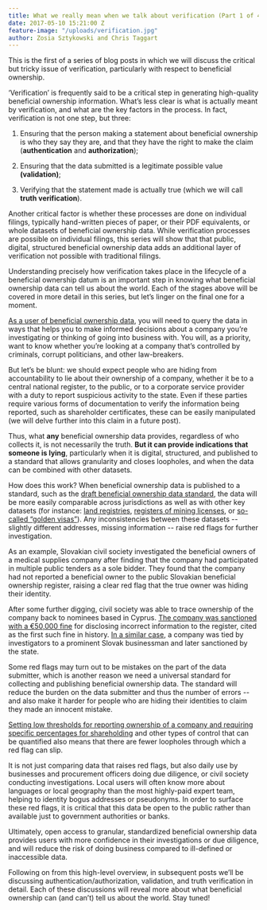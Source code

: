 ```yaml
---
title: What we really mean when we talk about verification (Part 1 of 4)
date: 2017-05-10 15:21:00 Z
feature-image: "/uploads/verification.jpg"
author: Zosia Sztykowski and Chris Taggart
---
```


This is the first of a series of blog posts in which we will discuss the critical but tricky issue of verification, particularly with respect to beneficial ownership.

‘Verification’ is frequently said to be a critical step in generating high-quality beneficial ownership information. What’s less clear is what is actually meant by verification, and what are the key factors in the process. In fact, verification is not one step, but three:

1. Ensuring that the person making a statement about beneficial ownership is who they say they are, and that they have the right to make the claim (**authentication** and **authorization**);

2. Ensuring that the data submitted is a legitimate possible value **(validation)**;

3. Verifying that the statement made is actually true (which we will call **truth verification**).

Another critical factor is whether these processes are done on individual filings, typically hand-written pieces of paper, or their PDF equivalents, or whole datasets of beneficial ownership data. While verification processes are possible on individual filings, this series will show that that public, digital, structured beneficial ownership data adds an additional layer of verification not possible with traditional filings.

Understanding precisely how verification takes place in the lifecycle of a beneficial ownership datum is an important step in knowing what beneficial ownership data can tell us about the world. Each of the stages above will be covered in more detail in this series, but let’s linger on the final one for a moment.

[As a user of beneficial ownership data](https://medium.com/beneficial-ownership/what-do-investigators-government-procurement-tax-officers-want-from-a-global-beneficial-b6b55190340e), you will need to query the data in ways that helps you to make informed decisions about a company you’re investigating or thinking of going into business with. You will, as a priority, want to know whether you’re looking at a company that’s controlled by criminals, corrupt politicians, and other law-breakers.

But let’s be blunt: we should expect people who are hiding from accountability to lie about their ownership of a company, whether it be to a central national register, to the public, or to a corporate service provider with a duty to report suspicious activity to the state. Even if these parties require various forms of documentation to verify the information being reported, such as shareholder certificates, these can be easily manipulated (we will delve further into this claim in a future post).

Thus, what **any** beneficial ownership data provides, regardless of who collects it, is not necessarily the truth. **But it can provide indications that someone is lying**, particularly when it is digital, structured, and published to a standard that allows granularity and closes loopholes, and when the data can be combined with other datasets.

How does this work? When beneficial ownership data is published to a standard, such as the [draft beneficial ownership data standard](http://openownership.org/news/coming-soon-a-beneficial-ownership-data-standard/), the data will be more easily comparable across jurisdictions as well as with other key datasets (for instance: [land registries](https://blog.opencorporates.com/2017/04/26/uncovering-the-truth-using-comprehensive-data-analysis-foreign-investment-in-london-property-market/), [registers of mining licenses](http://www.resourcegovernance.org/blog/shedding-light-real-owners-drc-mining-sector), or [so-called “golden visas”](http://www.transparency.org.uk/publications/gold-rush-investment-visas-and-corrupt-capital-flows-into-the-uk/)). Any inconsistencies between these datasets -- slightly different addresses, missing information -- raise red flags for further investigation.

As an example, Slovakian civil society investigated the beneficial owners of a medical supplies company after finding that the company had participated in multiple public tenders as a sole bidder. They found that the company had not reported a beneficial owner to the public Slovakian beneficial ownership register, raising a clear red flag that the true owner was hiding their identity.

After some further digging, civil society was able to trace ownership of the company back to nominees based in Cyprus. [The company was sanctioned with a €50,000 fine](https://spectator.sme.sk/c/20471528/medical-supplier-fined-for-cypriot-go-betweens.html) for disclosing incorrect information to the register, cited as the first such fine in history. [In a similar case](https://spectator.sme.sk/c/20436124/tycoon-siroky-is-the-real-owner-of-vahostav.html), a company was tied by investigators to a prominent Slovak businessman and later sanctioned by the state.

Some red flags may turn out to be mistakes on the part of the data submitter, which is another reason we need a universal standard for collecting and publishing beneficial ownership data. The standard will reduce the burden on the data submitter and thus the number of errors -- and also make it harder for people who are hiding their identities to claim they made an innocent mistake.

[Setting low thresholds for reporting ownership of a company and requiring specific percentages for shareholding](https://www.globalwitness.org/en/blog/what-does-uk-beneficial-ownership-data-show-us/) and other types of control that can be quantified also means that there are fewer loopholes through which a red flag can slip.

It is not just comparing data that raises red flags, but also daily use by businesses and procurement officers doing due diligence, or civil society conducting investigations. Local users will often know more about languages or local geography than the most highly-paid expert team, helping to identity bogus addresses or pseudonyms. In order to surface these red flags, it is critical that this data be open to the public rather than available just to government authorities or banks.

Ultimately, open access to granular, standardized beneficial ownership data provides users with more confidence in their investigations or due diligence, and will reduce the risk of doing business compared to ill-defined or inaccessible data.

Following on from this high-level overview, in subsequent posts we’ll be discussing authentication/authorization, validation, and truth verification in detail. Each of these discussions will reveal more about what beneficial ownership can (and can’t) tell us about the world. Stay tuned!